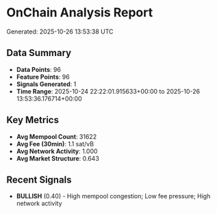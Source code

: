 # OnChain Analysis Report
Generated: 2025-10-26 13:53:38 UTC

## Data Summary
- **Data Points**: 96
- **Feature Points**: 96
- **Signals Generated**: 1
- **Time Range**: 2025-10-24 22:22:01.915633+00:00 to 2025-10-26 13:53:36.176714+00:00

## Key Metrics
- **Avg Mempool Count**: 31622
- **Avg Fee (30min)**: 1.1 sat/vB
- **Avg Network Activity**: 1.000
- **Avg Market Structure**: 0.643

## Recent Signals
- **BULLISH** (0.40) - High mempool congestion; Low fee pressure; High network activity
